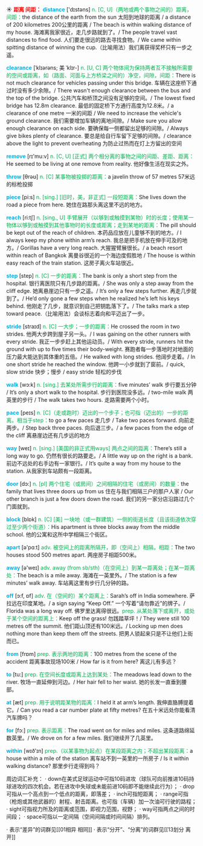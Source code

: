 ☀ <font color="red">**距离 间距：**</font>
<font color="sky blue">**distance**</font> ['dɪstəns] 
<font color="#00b050">n. [C, U]（两地或两个事物之间的）距离，间距：</font>the distance of the earth from the sun 太阳到地球的距离 / a distance of 200 kilometres 200公里的距离 / The beach is within walking distance of my house. 海滩离我家很近，走几步路就到了。/ The people travel vast distances to find food. 人们要走很远的路去寻找食物。/ We came within spitting distance of winning the cup.（比喻用法）我们离获得奖杯只有一步之遥。
           
<font color="sky blue">**clearance**</font> [ˈklɪərəns; 美 ˈklɪr-]
<font color="#00b050">n. [U, C] 两个物体间为保持两者互不接触所需要的空间或距离，如（路面、河面与上方桥梁之间的）净空，间隙，间距：</font>There is not much clearance for vehicles passing under this bridge. 车辆在这座桥下通过时没有多少余隙。/ There wasn't enough clearance between the bus and the top of the bridge. 公共汽车和桥顶之间没有足够的空间。/ The lowest fixed bridge has 12.8m clearance. 最低的固定桥下方通行高度为12.8米。/ a clearance of one metre 一米的间距 / We need to increase the vehicle's ground clearance. 我们需要增加车辆的离地间隙。/ Make sure you allow enough clearance on each side. 要确保每一侧都留出足够的间隙。/ Always give bikes plenty of clearance. 要总是给自行车留下足够的间隙。/ clearance above the light to prevent overheating 为防止过热而在灯上方留出的空间

<font color="sky blue">**remove**</font> [rɪ'mu:v] 
<font color="#00b050">n. [C, U] [正式] 两个相分离的事物之间的间距、差距、距离：</font>He seemed to be living at one remove from reality. 他好像生活在现实之外。

<font color="sky blue">**throw**</font> [θrəʊ] 
<font color="#00b050">n. [C] 某事物被投掷的距离：</font>a javelin throw of 57 metres 57米远的标枪投掷

<font color="sky blue">**piece**</font> [pi:s] 
<font color="#00b050">n. [sing.] [旧时，美，非正式] 一段短距离：</font>She lives down the road a piece from here. 她住在路那头离这里不远的地方。

<font color="sky blue">**reach**</font> [ri:tʃ] 
<font color="#00b050">n. [sing., U] 手臂展开（以够到或触摸到某物）时的长度；使用某一物体以够到或触摸到其他事物时的长度或距离；走到某地的距离：</font>The pill should be kept out of the reach of children. 本药品应放在儿童够不到的地方。/ I always keep my phone within arm’s reach. 我总是把手机放在伸手可及的地方。/ Gorillas have a very long reach. 大猩猩臂展很长。/ a beach resort within reach of Bangkok 离曼谷很近的一个海边度假胜地 / The house is within easy reach of the train station. 这房子离火车站很近。

<font color="sky blue">**step**</font> [step] 
<font color="#00b050">n. [C] 一步的距离：</font>The bank is only a short step from the hospital. 银行离医院只有几步路的距离。/ She was only a step away from the cliff edge. 她离悬崖边只有一步之遥。/ It’s only a few steps further. 再走几步就到了。/ He’d only gone a few steps when he realized he’s left his keys behind. 他刚走了几步，就意识到自己把钥匙落下了。/ The talks mark a step toward peace.（比喻用法）会谈标志着向和平迈出了一步。
           
<font color="sky blue">**stride**</font> [straɪd]
<font color="#00b050">n. [C] 一大步；一步的距离：</font>He crossed the room in two strides. 他两大步跨到屋子另一头。/ I was gaining on the other runners with every stride. 我正一步步赶上其他运动员。/ With every stride, runners hit the ground with up to five times their body-weight. 赛跑者每一步落地时对地面的压力最大能达到其体重的五倍。/ He walked with long strides. 他阔步走着。/ In one short stride he reached the window. 他跨一小步就到了窗前。/ quick, slow stride 快步；慢步 / easy stride 轻松的步伐

<font color="sky blue">**walk**</font> [wɔ:k] 
<font color="#00b050">n. [sing.] 去某处所需步行的距离：</font>five minutes’ walk 步行要五分钟 / It’s only a short walk to the hospital. 步行到医院没多远。/ two-mile walk 两英里的步行 / The walk takes two hours. 走路需要两个小时。

<font color="sky blue">**pace**</font> [peɪs] 
<font color="#00b050">n. [C]（走或跑时）迈出的一个步子；也可指（迈出的）一步的距离。相当于step：</font>to go a few paces 走几步 / Take two paces forward. 向前走两步。/ Step back three paces. 向后退三步。/ a few paces from the edge of the cliff 离悬崖边还有几步远的地方

<font color="sky blue">**way**</font> [weɪ] 
<font color="#00b050">n. [sing.] [美国的非正式用ways] 两点之间的距离：</font>There’s still a long way to go. 仍然有很长的路要走。/ A little way up on the right is a bank. 前边不远处的右手边有一家银行。/ It’s quite a way from my house to the station. 从我家到车站颇有一段距离。

<font color="sky blue">**door**</font> [dɔ:] 
<font color="#00b050">n. [pl] 两个住宅（或房间）之间相隔的住宅（或房间）的数量：</font>the family that lives three doors up from us 住在与我们相隔三户的那户人家 / Our other branch is just a few doors down the road. 我们的另一家分店沿路过几个门面就到。

<font color="sky blue">**block**</font> [blɒk] 
<font color="#00b050">n. [C] [美] 一块地（或一群建筑）一侧的街道长度（且该街道依次穿过至少两个街道）：</font>His apartment is three blocks away from the middle school. 他的公寓和这所中学相隔三个街区。

<font color="sky blue">**apart**</font> [ə'pɑːt] 
<font color="#00b050">adv. 被空间上的距离所隔开，即（空间上）相隔，相距：</font>The two houses stood 500 metres apart. 两座房子相距500米。

<font color="sky blue">**away**</font> [ə'weɪ] 
<font color="#00b050">adv. away (from sb/sth)（在空间上）到某一距离处；在某一距离处：</font>The beach is a mile away. 海滩在一英里外。/ The station is a few minutes’ walk away. 车站离这里有步行几分钟的路。

<font color="sky blue">**off**</font> [ɔ:f, ɒf] 
<font color="#00b050">adv. 在（空间的）某个距离上：</font>Sarah’s off in India somewhere. 萨拉远在印度某地。/ a sign saying “Keep Off.” 一个写着“请勿靠近”的牌子。/ Florida was a long way off. 佛罗里达离得很远。<font color="#00b050">prep. 从某处落下或离开，或处于某个空间的距离上：</font>Keep off the grass! 勿践踏草坪！/ They were still 100 metres off the summit. 他们距山顶还有100米远。/ Locking up men does nothing more than keep them off the streets. 把男人锁起来只是不让他们上街而已。

<font color="sky blue">**from**</font> [frɒm] 
<font color="#00b050">prep. 表示两地的距离：</font>100 metres from the scene of the accident 距离事故现场100米 / How far is it from here? 离这儿有多远？

<font color="sky blue">**to**</font> [tu:] 
<font color="#00b050">prep. 在空间长度或距离上达到某处：</font>The meadows lead down to the river. 牧场一直延伸到河边。/ Her hair fell to her waist. 她的长发一直垂到腰部。

<font color="sky blue">**at**</font> [æt] 
<font color="#00b050">prep. 用于说明距某物的距离：</font>I held it at arm’s length. 我伸直胳膊提着它。/ Can you read a car number plate at fifty metres? 在五十米远处你能看清汽车牌吗？

<font color="sky blue">**for**</font> [fɔ:] 
<font color="#00b050">prep. 表示距离：</font>The road went on for miles and miles. 这条道路绵延数英里。/ We drove on for a few miles. 我们继续开了几英里。

<font color="sky blue">**within**</font> [wɪð'ɪn] 
<font color="#00b050">prep.（以某事物为起点）在某段距离之内；不超出某段距离：</font>a house within a mile of the station 离车站不到一英里的一所房子 / Is it within walking distance? 那里步行走得到吗？

周边词汇补充：
· down在美式足球运动中可指10码进攻（球队可向前推进10码持球进攻的四次机会。若在进攻中失球或未能前进10码即不能继续此行为）；
· drop可指从一个高点到一个低点的距离，即落差；
· inch可指短距离；
· range可指（枪炮或其他武器的）射程、射击距离。也可指（车辆）加一次油可行驶的路程；
· sight可指视力所及的距离或范围，即视力范围，视野；
· way可指两点之间的时间段；
· space可指以一定间隔（空间间隔或时间间隔）排列。

· 表示“差异”的词群见[[01相异 相同]]
· 表示“分开”、“分离”的词群见[[13划分 离开]]
